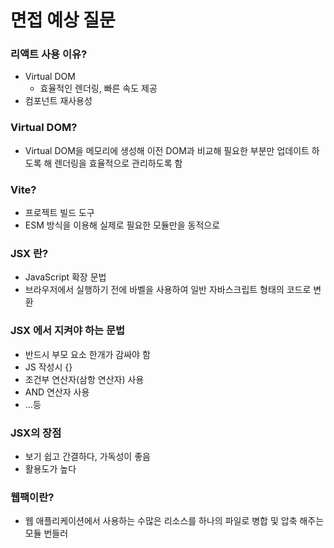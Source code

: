 # 면접 예상 질문

### 리액트 사용 이유?
  - Virtual DOM
    - 효율적인 렌더링, 빠른 속도 제공
  - 컴포넌트 재사용성
### Virtual DOM?
  - Virtual DOM을 메모리에 생성해 이전 DOM과 비교해 필요한 부분만 업데이트 하도록 해 렌더링을 효율적으로 관리하도록 함
### Vite?
  - 프로젝트 빌드 도구
  - ESM 방식을 이용해 실제로 필요한 모듈만을 동적으로 
### JSX 란?
  - JavaScript 확장 문법
  - 브라우저에서 실행하기 전에 바벨을 사용하여 일반 자바스크립트 형태의 코드로 변환
### JSX 에서 지켜야 하는 문법
  - 반드시 부모 요소 한개가 감싸야 함
  - JS 작성시 {}
  - 조건부 연산자(삼항 연산자) 사용
  - AND 연산자 사용
  - …등
### JSX의 장점
  - 보기 쉽고 간결하다, 가독성이 좋음
  - 활용도가 높다
### 웹팩이란?
   - 웹 애플리케이션에서 사용하는 수많은 리소스를 하나의 파일로 병합 및 압축 해주는 모듈 번들러